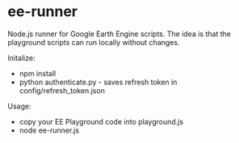# ee-runner
Node.js runner for Google Earth Engine scripts. The idea is that the playground scripts can run locally without changes.

Initalize:

* npm install
* python authenticate.py - saves refresh token in config/refresh_token.json

Usage:
* copy your EE Playground code into playground.js
* node ee-runner.js


